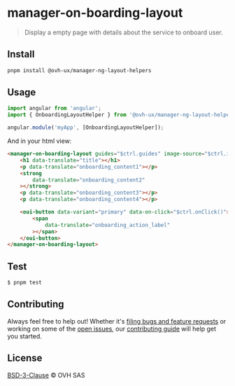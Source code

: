 # manager-on-boarding-layout

> Display a empty page with details about the service to onboard user.

## Install

```sh
pnpm install @ovh-ux/manager-ng-layout-helpers
```
## Usage

```js
import angular from 'angular';
import { OnboardingLayoutHelper } from '@ovh-ux/manager-ng-layout-helpers';

angular.module('myApp', [OnboardingLayoutHelper]);
```

And in your html view:

```html
<manager-on-boarding-layout guides="$ctrl.guides" image-source="$ctrl.illustration">
    <h1 data-translate="title"></h1>
    <p data-translate="onboarding_content1"></p>
    <strong
        data-translate="onboarding_content2"
    ></strong>
    <p data-translate="onboarding_content3"></p>
    <p data-translate="onboarding_content4"></p>

    <oui-button data-variant="primary" data-on-click="$ctrl.onClick()">
        <span
            data-translate="onboarding_action_label"
        ></span>
    </oui-button>
</manager-on-boarding-layout>
```

## Test

```sh
$ pnpm test
```

## Contributing

Always feel free to help out! Whether it's [filing bugs and feature requests](https://github.com/ovh/manager/issues/new) or working on some of the [open issues](https://github.com/ovh/manager/issues), our [contributing guide](https://github.com/ovh/manager/blob/master/CONTRIBUTING.md) will help get you started.

## License

[BSD-3-Clause](LICENSE) © OVH SAS
